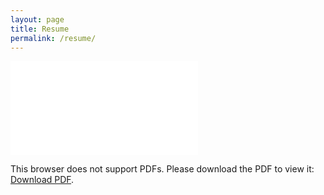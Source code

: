 ```yaml
---
layout: page
title: Resume
permalink: /resume/
---
```


<object data="Wayne_Liu_Resume.pdf" type="application/pdf" width="900px" height="1000px">
    <embed src="Wayne_Liu_Resume.pdf">
        <p>This browser does not support PDFs. Please download the PDF to view it: <a href="Wayne_Liu_Resume.pdf">Download PDF</a>.</p>
    </embed>
</object>
